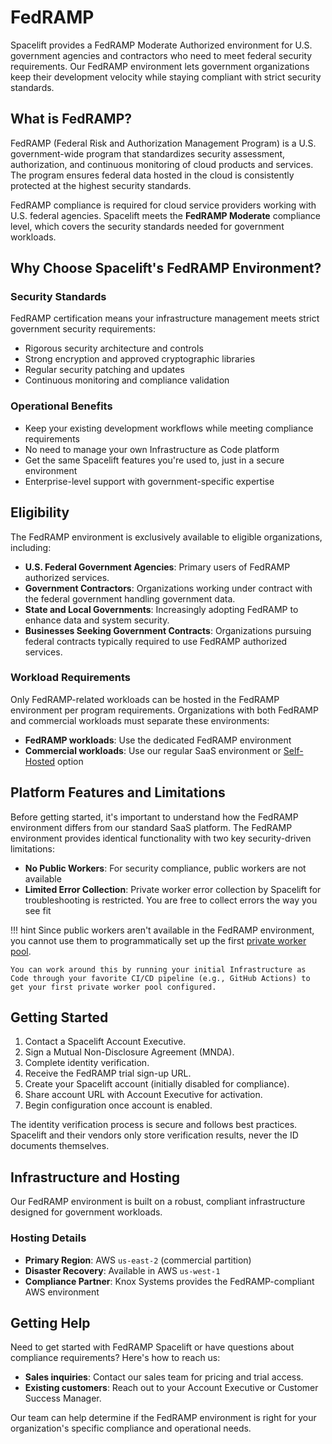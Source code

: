 # FedRAMP

Spacelift provides a FedRAMP Moderate Authorized environment for U.S. government agencies and contractors who need to meet federal security requirements. Our FedRAMP environment lets government organizations keep their development velocity while staying compliant with strict security standards.

## What is FedRAMP?

FedRAMP (Federal Risk and Authorization Management Program) is a U.S. government-wide program that standardizes security assessment, authorization, and continuous monitoring of cloud products and services. The program ensures federal data hosted in the cloud is consistently protected at the highest security standards.

FedRAMP compliance is required for cloud service providers working with U.S. federal agencies. Spacelift meets the **FedRAMP Moderate** compliance level, which covers the security standards needed for government workloads.

## Why Choose Spacelift's FedRAMP Environment?

### Security Standards

FedRAMP certification means your infrastructure management meets strict government security requirements:

- Rigorous security architecture and controls
- Strong encryption and approved cryptographic libraries
- Regular security patching and updates
- Continuous monitoring and compliance validation

### Operational Benefits

- Keep your existing development workflows while meeting compliance requirements
- No need to manage your own Infrastructure as Code platform
- Get the same Spacelift features you're used to, just in a secure environment
- Enterprise-level support with government-specific expertise

## Eligibility

The FedRAMP environment is exclusively available to eligible organizations, including:

- **U.S. Federal Government Agencies**: Primary users of FedRAMP authorized services.
- **Government Contractors**: Organizations working under contract with the federal government handling government data.
- **State and Local Governments**: Increasingly adopting FedRAMP to enhance data and system security.
- **Businesses Seeking Government Contracts**: Organizations pursuing federal contracts typically required to use FedRAMP authorized services.

### Workload Requirements

Only FedRAMP-related workloads can be hosted in the FedRAMP environment per program requirements. Organizations with both FedRAMP and commercial workloads must separate these environments:

- **FedRAMP workloads**: Use the dedicated FedRAMP environment
- **Commercial workloads**: Use our regular SaaS environment or [Self-Hosted](../self-hosted.md) option

## Platform Features and Limitations

Before getting started, it's important to understand how the FedRAMP environment differs from our standard SaaS platform. The FedRAMP environment provides identical functionality with two key security-driven limitations:

- **No Public Workers**: For security compliance, public workers are not available
- **Limited Error Collection**: Private worker error collection by Spacelift for troubleshooting is restricted. You are free to collect errors the way you see fit

!!! hint
   Since public workers aren't available in the FedRAMP environment, you cannot use them to programmatically set up the first [private worker pool](../concepts/worker-pools/README.md).

    You can work around this by running your initial Infrastructure as Code through your favorite CI/CD pipeline (e.g., GitHub Actions) to get your first private worker pool configured.

## Getting Started

1. Contact a Spacelift Account Executive.
2. Sign a Mutual Non-Disclosure Agreement (MNDA).
3. Complete identity verification.
4. Receive the FedRAMP trial sign-up URL.
5. Create your Spacelift account (initially disabled for compliance).
6. Share account URL with Account Executive for activation.
7. Begin configuration once account is enabled.

The identity verification process is secure and follows best practices. Spacelift and their vendors only store verification results, never the ID documents themselves.

## Infrastructure and Hosting

Our FedRAMP environment is built on a robust, compliant infrastructure designed for government workloads.

### Hosting Details

- **Primary Region**: AWS `us-east-2` (commercial partition)
- **Disaster Recovery**: Available in AWS `us-west-1`
- **Compliance Partner**: Knox Systems provides the FedRAMP-compliant AWS environment

## Getting Help

Need to get started with FedRAMP Spacelift or have questions about compliance requirements? Here's how to reach us:

- **Sales inquiries**: Contact our sales team for pricing and trial access.
- **Existing customers**: Reach out to your Account Executive or Customer Success Manager.

Our team can help determine if the FedRAMP environment is right for your organization's specific compliance and operational needs.
